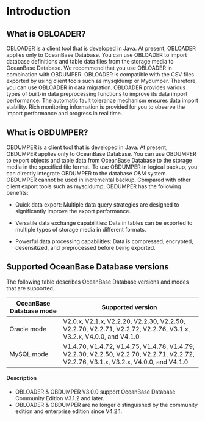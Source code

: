# Introduction

## What is OBLOADER?

OBLOADER is a client tool that is developed in Java. At present, OBLOADER applies only to OceanBase Database. You can use OBLOADER to import database definitions and table data files from the storage media to OceanBase Database.
We recommend that you use OBLOADER in combination with OBDUMPER. OBLOADER is compatible with the CSV files exported by using client tools such as mysqldump or Mydumper. Therefore, you can use OBLOADER in data migration.
OBLOADER provides various types of built-in data preprocessing functions to improve its data import performance. The automatic fault tolerance mechanism ensures data import stability. Rich monitoring information is provided for you to observe the import performance and progress in real time.

## What is OBDUMPER?

OBDUMPER is a client tool that is developed in Java. At present, OBDUMPER applies only to OceanBase Database. You can use OBDUMPER to export objects and table data from OceanBase Database to the storage media in the specified file format.
To use OBDUMPER in logical backup, you can directly integrate OBDUMPER to the database O&M system. OBDUMPER cannot be used in incremental backup. Compared with other client export tools such as mysqldump, OBDUMPER has the following benefits:

- Quick data export: Multiple data query strategies are designed to significantly improve the export performance.

- Versatile data exchange capabilities: Data in tables can be exported to multiple types of storage media in different formats.

- Powerful data processing capabilities: Data is compressed, encrypted, desensitized, and preprocessed before being exported.

## Supported OceanBase Database versions

The following table describes OceanBase Database versions and modes that are supported.


| **OceanBase Database mode** | **Supported version** |
|--------------|------------------------------------------------------------------------------------------|
| Oracle mode | V2.0.x, V2.1.x, V2.2.20, V2.2.30, V2.2.50, V2.2.70, V2.2.71, V2.2.72, V2.2.76, V3.1.x, V3.2.x, V4.0.0, and V4.1.0 |
| MySQL mode | V1.4.70, V1.4.72, V1.4.75, V1.4.78, V1.4.79, V2.2.30, V2.2.50, V2.2.70, V2.2.71, V2.2.72, V2.2.76, V3.1.x, V3.2.x, V4.0.0, and V4.1.0 |

<main id="notice" type='explain'>
    <h4>Description</h4>
    <ul>
    <li>OBLOADER &amp; OBDUMPER V3.0.0 support OceanBase Database Community Edition V3.1.2 and later. </li>
    <li>OBLOADER &amp; OBDUMPER are no longer distinguished by the community edition and enterprise edition since V4.2.1. </li>
    </ul>
  </main>
